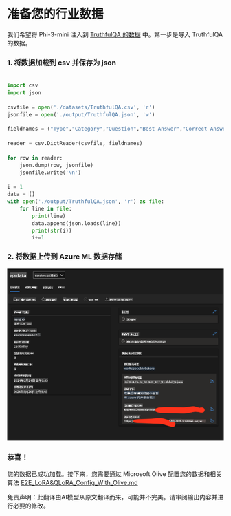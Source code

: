 # **准备您的行业数据**

我们希望将 Phi-3-mini 注入到 [TruthfulQA 的数据](https://github.com/sylinrl/TruthfulQA/blob/main/TruthfulQA.csv) 中。第一步是导入 TruthfulQA 的数据。

### **1. 将数据加载到 csv 并保存为 json**

```python

import csv
import json

csvfile = open('./datasets/TruthfulQA.csv', 'r')
jsonfile = open('./output/TruthfulQA.json', 'w')

fieldnames = ("Type","Category","Question","Best Answer","Correct Answers","Incorrect Answers","Source")

reader = csv.DictReader(csvfile, fieldnames)

for row in reader:
    json.dump(row, jsonfile)
    jsonfile.write('\n')

i = 1
data = []
with open('./output/TruthfulQA.json', 'r') as file:
    for line in file:
        print(line)
        data.append(json.loads(line))
        print(str(i))
        i+=1

```

### **2. 将数据上传到 Azure ML 数据存储**

![amldata](../../../../translated_images/azureml_data.0f744f2ec5ea3cac9cbaa3cf7051235bb5b575de80e40a97619ae6f86d696c8f.zh.png)

### **恭喜！**

您的数据已成功加载。接下来，您需要通过 Microsoft Olive 配置您的数据和相关算法 [E2E_LoRA&QLoRA_Config_With_Olive.md](./E2E_LoRA&QLoRA_Config_With_Olive.md)

免责声明：此翻译由AI模型从原文翻译而来，可能并不完美。请审阅输出内容并进行必要的修改。